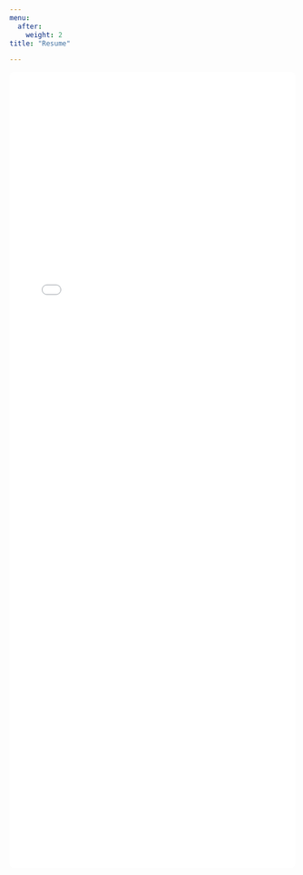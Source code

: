 ```yaml
---
menu:
  after:
    weight: 2
title: "Resume"

--- 
```


<div class="pdf-embed">
  <iframe
    src="/Resume.pdf#view=FitH"
    width="100%"
    style="border:0;"
  ></iframe>
</div>

<style>
  .pdf-embed { background:#fff; border-radius:8px; overflow:hidden; }
  .pdf-embed iframe { width:100%; height:100vh; }                 /* mobile default */
  @media (min-width: 768px) { .pdf-embed iframe { height: 1400px; } }  /* tablets/desktop */
</style>

